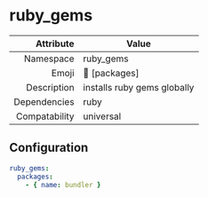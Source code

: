 # ruby_gems

| Attribute     | Value |
|--------------:|----|
| Namespace     | ruby_gems |
| Emoji         | 💎 [packages]  |
| Description   | installs ruby gems globally |
| Dependencies  | ruby  |
| Compatability | universal  |

## Configuration

```yml
ruby_gems:
  packages:
    - { name: bundler }
```
